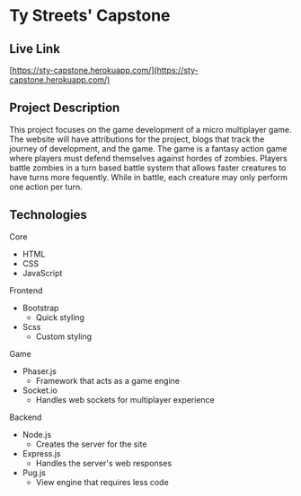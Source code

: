 # Ty Streets' Capstone

## Live Link
[https://sty-capstone.herokuapp.com/](https://sty-capstone.herokuapp.com/)

## Project Description
This project focuses on the game development of a micro multiplayer game. The website will have attributions for the project, blogs that track the journey of development, and the game. The game is a fantasy action game where players must defend themselves against hordes of zombies. Players battle zombies in a turn based battle system that allows faster creatures to have turns more fequently. While in battle, each creature may only perform one action per turn. 

## Technologies

Core
- HTML
- CSS
- JavaScript

Frontend
- Bootstrap
    - Quick styling
- Scss
    - Custom styling

Game
- Phaser.js
    - Framework that acts as a game engine
- Socket.io
    - Handles web sockets for multiplayer experience

Backend
- Node.js
    - Creates the server for the site
- Express.js
    - Handles the server's web responses
- Pug.js
    - View engine that requires less code